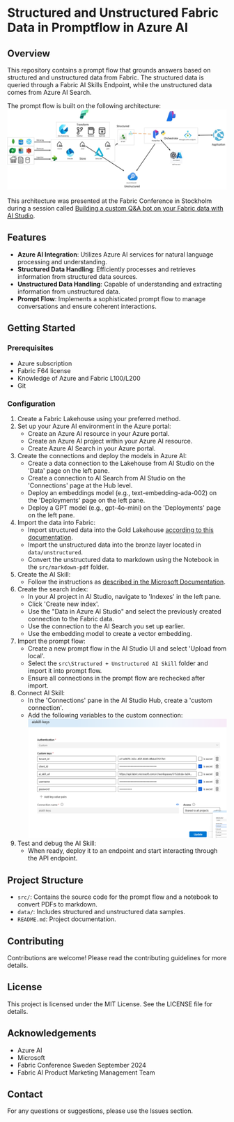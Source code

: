 # Structured and Unstructured Fabric Data in Promptflow in Azure AI

## Overview
This repository contains a prompt flow that grounds answers based on structured and unstructured data from Fabric. The structured data is queried through a Fabric AI Skills Endpoint, while the unstructured data comes from Azure AI Search.

The prompt flow is built on the following architecture:
![architecture](images/Picture1.jpg)

This architecture was presented at the Fabric Conference in Stockholm during a session called [Building a custom Q&A bot on your Fabric data with AI Studio](https://www.sharepointeurope.com/events/building-a-custom-qa-bot-on-your-fabric-data-with-ai-studio/).

## Features
- **Azure AI Integration**: Utilizes Azure AI services for natural language processing and understanding.
- **Structured Data Handling**: Efficiently processes and retrieves information from structured data sources.
- **Unstructured Data Handling**: Capable of understanding and extracting information from unstructured data.
- **Prompt Flow**: Implements a sophisticated prompt flow to manage conversations and ensure coherent interactions.

## Getting Started

### Prerequisites
- Azure subscription
- Fabric F64 license
- Knowledge of Azure and Fabric L100/L200
- Git

### Configuration
1. Create a Fabric Lakehouse using your preferred method.
2. Set up your Azure AI environment in the Azure portal:
    - Create an Azure AI resource in your Azure portal.
    - Create an Azure AI project within your Azure AI resource.
    - Create Azure AI Search in your Azure portal.
3. Create the connections and deploy the models in Azure AI:
    - Create a data connection to the Lakehouse from AI Studio on the 'Data' page on the left pane.
    - Create a connection to AI Search from AI Studio on the 'Connections' page at the Hub level.
    - Deploy an embeddings model (e.g., text-embedding-ada-002) on the 'Deployments' page on the left pane.
    - Deploy a GPT model (e.g., gpt-4o-mini) on the 'Deployments' page on the left pane.
4. Import the data into Fabric:
    - Import structured data into the Gold Lakehouse [according to this documentation](https://learn.microsoft.com/en-us/fabric/data-science/ai-skill-scenario#create-a-lakehouse-with-adventureworksdw).
    - Import the unstructured data into the bronze layer located in `data/unstructured`.
    - Convert the unstructured data to markdown using the Notebook in the `src/markdown-pdf` folder.
5. Create the AI Skill:
    - Follow the instructions as [described in the Microsoft Documentation](https://learn.microsoft.com/en-us/fabric/data-science/ai-skill-scenario#create-an-ai-skill).
6. Create the search index:
    - In your AI project in AI Studio, navigate to 'Indexes' in the left pane.
    - Click 'Create new index'.
    - Use the "Data in Azure AI Studio" and select the previously created connection to the Fabric data.
    - Use the connection to the AI Search you set up earlier.
    - Use the embedding model to create a vector embedding.
7. Import the prompt flow:
    - Create a new prompt flow in the AI Studio UI and select 'Upload from local'.
    - Select the `src\Structured + Unstructured AI Skill` folder and import it into prompt flow.
    - Ensure all connections in the prompt flow are rechecked after import.
8. Connect AI Skill:
    - In the 'Connections' pane in the AI Studio Hub, create a 'custom connection'.
    - Add the following variables to the custom connection:
    ![screenshot_connection](images/image.png)
9. Test and debug the AI Skill:
    - When ready, deploy it to an endpoint and start interacting through the API endpoint.

## Project Structure
- `src/`: Contains the source code for the prompt flow and a notebook to convert PDFs to markdown.
- `data/`: Includes structured and unstructured data samples.
- `README.md`: Project documentation.

## Contributing
Contributions are welcome! Please read the contributing guidelines for more details.

## License
This project is licensed under the MIT License. See the LICENSE file for details.

## Acknowledgements
- Azure AI
- Microsoft
- Fabric Conference Sweden September 2024
- Fabric AI Product Marketing Management Team

## Contact
For any questions or suggestions, please use the Issues section.
